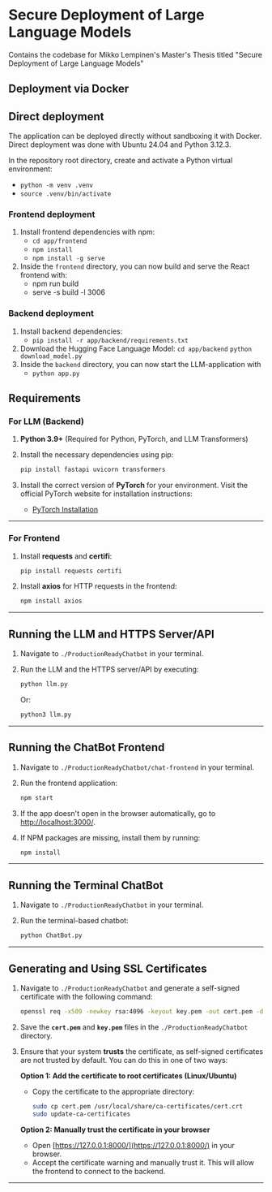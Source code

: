 # Secure Deployment of Large Language Models
Contains the codebase for Mikko Lempinen's Master's Thesis titled "Secure Deployment of Large Language Models"

## Deployment via Docker

## Direct deployment
The application can be deployed directly without sandboxing it with Docker. Direct deployment was done with Ubuntu 24.04 and Python 3.12.3.

In the repository root directory, create and activate a Python virtual environment:
   - `python -m venv .venv`
   - `source .venv/bin/activate`
### Frontend deployment
1. Install frontend dependencies with npm:
   - `cd app/frontend`
   - `npm install`
   - `npm install -g serve`
2. Inside the `frontend` directory, you can now build and serve the React frontend with:
   - npm run build
   - serve -s build -l 3006
### Backend deployment
1. Install backend dependencies:
   - `pip install -r app/backend/requirements.txt`
2. Download the Hugging Face Language Model:
   `cd app/backend`
   `python download_model.py`
3. Inside the `backend` directory, you can now start the LLM-application with
   - `python app.py`

## Requirements

### For LLM (Backend)
1. **Python 3.9+** (Required for Python, PyTorch, and LLM Transformers)
2. Install the necessary dependencies using pip:
    ```bash
    pip install fastapi uvicorn transformers
    ```

3. Install the correct version of **PyTorch** for your environment. Visit the official PyTorch website for installation instructions:
    - [PyTorch Installation](https://pytorch.org/get-started/locally/)

---

### For Frontend
1. Install **requests** and **certifi**:
    ```bash
    pip install requests certifi
    ```

2. Install **axios** for HTTP requests in the frontend:
    ```bash
    npm install axios
    ```

---

## Running the LLM and HTTPS Server/API

1. Navigate to `./ProductionReadyChatbot` in your terminal.

2. Run the LLM and the HTTPS server/API by executing:
    ```bash
    python llm.py
    ```
    Or:
    ```bash
    python3 llm.py
    ```

---

## Running the ChatBot Frontend

1. Navigate to `./ProductionReadyChatbot/chat-frontend` in your terminal.

2. Run the frontend application:
    ```bash
    npm start
    ```

3. If the app doesn't open in the browser automatically, go to [http://localhost:3000/](http://localhost:3000/).

4. If NPM packages are missing, install them by running:
    ```bash
    npm install
    ```

---

## Running the Terminal ChatBot

1. Navigate to `./ProductionReadyChatbot` in your terminal.

2. Run the terminal-based chatbot:
    ```bash
    python ChatBot.py
    ```

---

## Generating and Using SSL Certificates

1. Navigate to `./ProductionReadyChatbot` and generate a self-signed certificate with the following command:

    ```bash
    openssl req -x509 -newkey rsa:4096 -keyout key.pem -out cert.pem -days 365 -nodes
    ```

2. Save the **`cert.pem`** and **`key.pem`** files in the `./ProductionReadyChatbot` directory.

3. Ensure that your system **trusts** the certificate, as self-signed certificates are not trusted by default. You can do this in one of two ways:

    **Option 1: Add the certificate to root certificates (Linux/Ubuntu)**
    - Copy the certificate to the appropriate directory:
        ```bash
        sudo cp cert.pem /usr/local/share/ca-certificates/cert.crt
        sudo update-ca-certificates
        ```

    **Option 2: Manually trust the certificate in your browser**
    - Open [https://127.0.0.1:8000/](https://127.0.0.1:8000/) in your browser.
    - Accept the certificate warning and manually trust it. This will allow the frontend to connect to the backend.

---
